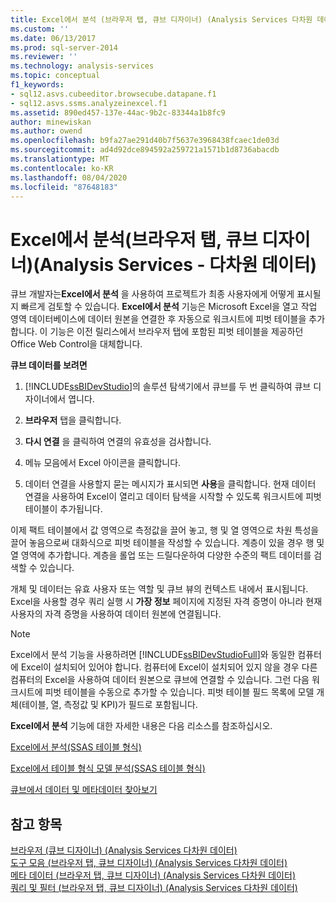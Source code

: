 ```yaml
---
title: Excel에서 분석 (브라우저 탭, 큐브 디자이너) (Analysis Services 다차원 데이터) | Microsoft Docs
ms.custom: ''
ms.date: 06/13/2017
ms.prod: sql-server-2014
ms.reviewer: ''
ms.technology: analysis-services
ms.topic: conceptual
f1_keywords:
- sql12.asvs.cubeeditor.browsecube.datapane.f1
- sql12.asvs.ssms.analyzeinexcel.f1
ms.assetid: 890ed457-137e-44ac-9b2c-83344a1b8fc9
author: minewiskan
ms.author: owend
ms.openlocfilehash: b9fa27ae291d40b7f5637e3968438fcaec1de03d
ms.sourcegitcommit: ad4d92dce894592a259721a1571b1d8736abacdb
ms.translationtype: MT
ms.contentlocale: ko-KR
ms.lasthandoff: 08/04/2020
ms.locfileid: "87648183"
---
```

# <a name="analyze-in-excel-browser-tab-cube-designer-analysis-services---multidimensional-data"></a>Excel에서 분석(브라우저 탭, 큐브 디자이너)(Analysis Services - 다차원 데이터)
  큐브 개발자는**Excel에서 분석** 을 사용하여 프로젝트가 최종 사용자에게 어떻게 표시될지 빠르게 검토할 수 있습니다. **Excel에서 분석** 기능은 Microsoft Excel을 열고 작업 영역 데이터베이스에 데이터 원본을 연결한 후 자동으로 워크시트에 피벗 테이블을 추가합니다. 이 기능은 이전 릴리스에서 브라우저 탭에 포함된 피벗 테이블을 제공하던 Office Web Control을 대체합니다.  
  
 **큐브 데이터를 보려면**  
  
1.  [!INCLUDE[ssBIDevStudio](../includes/ssbidevstudio-md.md)]의 솔루션 탐색기에서 큐브를 두 번 클릭하여 큐브 디자이너에서 엽니다.  
  
2.  **브라우저** 탭을 클릭합니다.  
  
3.  **다시 연결** 을 클릭하여 연결의 유효성을 검사합니다.  
  
4.  메뉴 모음에서 Excel 아이콘을 클릭합니다.  
  
5.  데이터 연결을 사용할지 묻는 메시지가 표시되면 **사용**을 클릭합니다. 현재 데이터 연결을 사용하여 Excel이 열리고 데이터 탐색을 시작할 수 있도록 워크시트에 피벗 테이블이 추가됩니다.  
  
 이제 팩트 테이블에서 값 영역으로 측정값을 끌어 놓고, 행 및 열 영역으로 차원 특성을 끌어 놓음으로써 대화식으로 피벗 테이블을 작성할 수 있습니다. 계층이 있을 경우 행 및 열 영역에 추가합니다. 계층을 롤업 또는 드릴다운하여 다양한 수준의 팩트 데이터를 검색할 수 있습니다.  
  
 개체 및 데이터는 유효 사용자 또는 역할 및 큐브 뷰의 컨텍스트 내에서 표시됩니다. Excel을 사용할 경우 쿼리 실행 시 **가장 정보** 페이지에 지정된 자격 증명이 아니라 현재 사용자의 자격 증명을 사용하여 데이터 원본에 연결됩니다.  
  
> [!NOTE]  
>  Excel에서 분석 기능을 사용하려면 [!INCLUDE[ssBIDevStudioFull](../includes/ssbidevstudiofull-md.md)]와 동일한 컴퓨터에 Excel이 설치되어 있어야 합니다. 컴퓨터에 Excel이 설치되어 있지 않을 경우 다른 컴퓨터의 Excel을 사용하여 데이터 원본으로 큐브에 연결할 수 있습니다. 그런 다음 워크시트에 피벗 테이블을 수동으로 추가할 수 있습니다. 피벗 테이블 필드 목록에 모델 개체(테이블, 열, 측정값 및 KPI)가 필드로 포함됩니다.  
  
 **Excel에서 분석** 기능에 대한 자세한 내용은 다음 리소스를 참조하십시오.  
  
 [Excel에서 분석&#40;SSAS 테이블 형식&#41;](tabular-models/analyze-in-excel-ssas-tabular.md)  
  
 [Excel에서 테이블 형식 모델 분석&#40;SSAS 테이블 형식&#41;](tabular-models/analyze-a-tabular-model-in-excel-ssas-tabular.md)  
  
 [큐브에서 데이터 및 메타데이터 찾아보기](multidimensional-models/browse-data-and-metadata-in-cube.md)  
  
## <a name="see-also"></a>참고 항목  
 [브라우저 &#40;큐브 디자이너&#41; &#40;Analysis Services 다차원 데이터&#41;](browser-cube-designer-analysis-services-multidimensional-data.md)   
 [도구 모음 &#40;브라우저 탭, 큐브 디자이너&#41; &#40;Analysis Services 다차원 데이터&#41;](toolbar-browser-tab-cube-designer-analysis-services-multidimensional-data.md)   
 [메타 데이터 &#40;브라우저 탭, 큐브 디자이너&#41; &#40;Analysis Services 다차원 데이터&#41;](metadata-browser-tab-cube-designer-analysis-services-multidimensional-data.md)   
 [쿼리 및 필터 &#40;브라우저 탭, 큐브 디자이너&#41; &#40;Analysis Services 다차원 데이터&#41;](query-filter-browser-cube-designer-analysis-services-multidimensional-data.md)  
  
  
